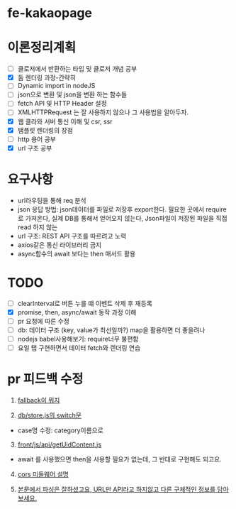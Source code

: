 # fe-kakaopage

# 이론정리계획

- [ ] 클로저에서 반환하는 타입 및 클로저 개념 공부
- [x] 돔 렌더링 과정-간략히
- [ ] Dynamic import in nodeJS
- [ ] json으로 변환 및 json을 변환 하는 함수들
- [ ] fetch API 및 HTTP Header 설정
- [ ] XMLHTTPRequest 는 잘 사용하지 않으나 그 사용법을 알아두자.
- [x] 웹 클라와 서버 통신 이해 및 csr, ssr
- [x] 탬플릿 렌더링의 장점
- [ ] http 용어 공부
- [x] url 구조 공부

# 요구사항

- url라우팅을 통해 req 분석
- json 응답 방법: json데이터를 파일로 저장후 export한다. 필요한 곳에서 require 로 가져온다,
  실제 DB를 통해서 얻어오지 않는다, Json파일이 저장된 파일을 직접 read 하지 않는
- url 구조: REST API 구조를 따르려고 노력
- axios같은 통신 라이브러리 금지
- async함수의 await 보다는 then 매서드 활용

# TODO

- [ ] clearInterval로 버튼 누를 떄 이벤트 삭제 후 재등록
- [x] promise, then, async/await 동작 과정 이해
- [ ] pr 요청에 따른 수정
- [ ] db: 데이터 구조 (key, value가 최선일까?) map을 활용하면 더 좋을려나
- [ ] nodejs babel사용해보기: require너무 불편함
- [ ] 요일 탭 구현하면서 데이터 fetch와 렌더링 연습

# pr 피드백 수정

1. [fallback이 뭐지](https://github.com/codesquad-members-2022/fe-kakaopage/pull/172#issuecomment-1056689774)

2. [db/store.js의 switch문](https://github.com/codesquad-members-2022/fe-kakaopage/pull/172#discussion_r817513689)

- case명 수정: category이름으로

3. [front/js/api/getUidContent.js](https://github.com/codesquad-members-2022/fe-kakaopage/pull/172#discussion_r817514168)

- await 를 사용했으면 then을 사용할 필요가 없는데, 그 반대로 구현해도 되고요.

4. [cors 미들웨어 설명](https://github.com/codesquad-members-2022/fe-kakaopage/pull/172#discussion_r817515426)

5. [본문에서 파싱은 잘하셨고요, URL만 API라고 하지않고 다른 구체적인 정보를 담아보세요.](https://github.com/codesquad-members-2022/fe-kakaopage/pull/172#discussion_r817516559)
